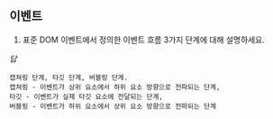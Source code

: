 ## 이벤트

1. 표준 DOM 이벤트에서 정의한 이벤트 흐름 3가지 단계에 대해 설명하세요.

_답_

```
캡쳐링 단계, 타깃 단계, 버블링 단계.
캡쳐링 - 이벤트가 상위 요소에서 하위 요소 방향으로 전파되는 단계,
타깃 - 이벤트가 실제 타깃 요소에 전달되는 단계,
버블링 - 이벤트가 하위 요소에서 상위 요소 방향으로 전파되는 단계
```


<!-- 1. 등록한 이벤트를 지우는 방법 설명해주세요. 

이벤트 핸들러 프로퍼티에 null을 저장한다.
변수 안에 콜백을 넣어서 지워줘야한다-->